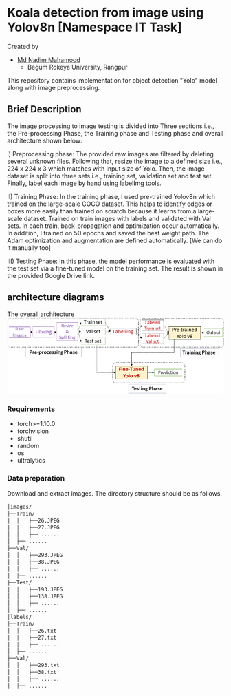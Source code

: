 Koala detection  from image using Yolov8n [Namespace IT Task]
========
 
Created by
* [Md Nadim Mahamood](cse1605030@gmail.com) 
  * Begum Rokeya University, Rangpur
  
This repository contains implementation for object detection "Yolo" model along with image preprocessing.

## Brief Description
The image processing to image testing is divided into Three sections i.e., the Pre-processing Phase, the Training phase
 and Testing phase and overall architecture shown below:

i) Preprocessing phase: The provided raw images are filtered by deleting several unknown files.
Following that, resize the image to a defined size i.e., 224 x 224 x 3 which matches with input size
of Yolo. Then, the image dataset is split into three sets i.e., training set, validation set and test
set. Finally, label each image by hand using labelImg tools.

II) Training Phase: In the training phase, I used pre-trained Yolov8n which
trained on the large-scale COCO dataset. This helps to identify edges or boxes more 
easily than trained on scratch because it learns from a large-scale dataset. Trained on 
train images with labels and validated with Val sets. In each train, back-propagation and 
optimization occur automatically. In addition, I trained on 50 epochs
and saved the best weight path. The Adam optimization and augmentation are defined automatically. [We can do it manually too]

III) Testing Phase: In this phase, the model performance is evaluated with 
the test set via a fine-tuned model on the training 
set. The result is shown in the provided Google Drive link.

## architecture diagrams

The overall architecture
![architecture]

[architecture]: ./Slide1.PNG


 

### Requirements
- torch>=1.10.0
- torchvision
- shutil
- random
- os
- ultralytics

### Data preparation
Download and extract images. The directory structure should be as follows.

```
│images/
├──Train/
│  │   ├──26.JPEG
│  │   ├──27.JPEG
│  │   ├── ......
│  ├── ......
├──Val/
│  │   ├──293.JPEG
│  │   ├──38.JPEG
│  │   ├── ......
│  ├── ......
├──Test/
│  │   ├──193.JPEG
│  │   ├──138.JPEG
│  │   ├── ......
│  ├── ......
│labels/
├──Train/
│  │   ├──26.txt
│  │   ├──27.txt
│  │   ├── ......
│  ├── ......
├──Val/
│  │   ├──293.txt
│  │   ├──38.txt
│  │   ├── ......
│  ├── ......
```
